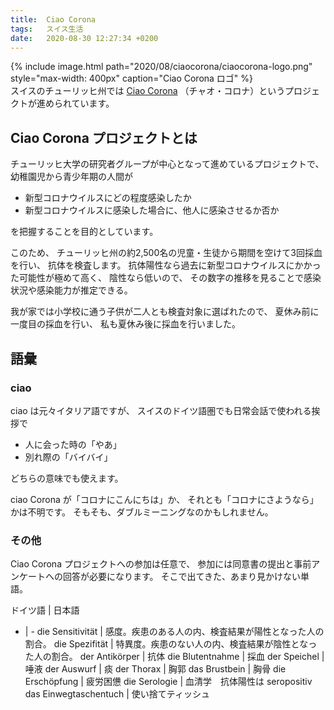 ```yaml
---
title:  Ciao Corona
tags:	スイス生活
date:	2020-08-30 12:27:34 +0200
---
```

{% include image.html
    path="2020/08/ciaocorona/ciaocorona-logo.png"
    style="max-width: 400px"
    caption="Ciao Corona ロゴ" %}<br>
スイスのチューリッヒ州では
[Ciao Corona](https://www.ciao-corona.ch/) （チャオ・コロナ）というプロジェクトが進められています。

## Ciao Corona プロジェクトとは

チューリッヒ大学の研究者グループが中心となって進めているプロジェクトで、
幼稚園児から青少年期の人間が

* 新型コロナウイルスにどの程度感染したか
* 新型コロナウイルスに感染した場合に、他人に感染させるか否か

を把握することを目的としています。

このため、
チューリッヒ州の約2,500名の児童・生徒から期間を空けて3回採血を行い、
抗体を検査します。
抗体陽性なら過去に新型コロナウイルスにかかった可能性が極めて高く、
陰性なら低いので、
その数字の推移を見ることで感染状況や感染能力が推定できる。

我が家では小学校に通う子供が二人とも検査対象に選ばれたので、
夏休み前に一度目の採血を行い、
私も夏休み後に採血を行いました。

## 語彙

### ciao
ciao は元々イタリア語ですが、
スイスのドイツ語圏でも日常会話で使われる挨拶で

* 人に会った時の「やあ」
* 別れ際の「バイバイ」

どちらの意味でも使えます。

ciao Corona が「コロナにこんにちは」か、
それとも「コロナにさようなら」かは不明です。
そもそも、ダブルミーニングなのかもしれません。

### その他

Ciao Corona プロジェクトへの参加は任意で、
参加には同意書の提出と事前アンケートへの回答が必要になります。
そこで出てきた、あまり見かけない単語。

ドイツ語 | 日本語
- | -
die Sensitivität    | 感度。疾患のある人の内、検査結果が陽性となった人の割合。
die Spezifität      | 特異度。疾患のない人の内、検査結果が陰性となった人の割合。
der Antikörper      | 抗体
die Blutentnahme    | 採血
der Speichel        | 唾液
der Auswurf         | 痰
der Thorax          | 胸郭
das Brustbein       | 胸骨
die Erschöpfung     | 疲労困憊
die Serologie       | 血清学　抗体陽性は seropositiv
das Einwegtaschentuch   | 使い捨てティッシュ

